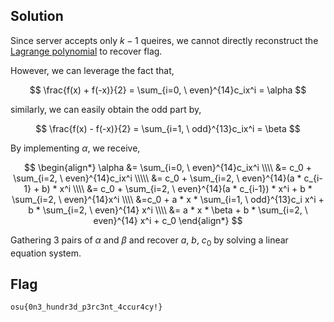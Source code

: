 ## Solution
Since server accepts only $k-1$ queires, we cannot directly reconstruct the [Lagrange polynomial](https://en.wikipedia.org/wiki/Lagrange_polynomial) to recover flag.   

However, we can leverage the fact that,  


$$
\frac{f(x) + f(-x)}{2} = \sum_{i=0, \ even}^{14}c_ix^i = \alpha
$$


similarly, we can easily obtain the odd part by,

$$
\frac{f(x) - f(-x)}{2} = \sum_{i=1, \ odd}^{13}c_ix^i = \beta
$$

By implementing $\alpha$, we receive,

$$
\begin{align*}
\alpha &= \sum_{i=0, \ even}^{14}c_ix^i \\\\
&= c_0 + \sum_{i=2, \ even}^{14}c_ix^i \\\\\
&= c_0 + \sum_{i=2, \ even}^{14}(a * c_{i-1} + b) * x^i \\\\
&= c_0 + \sum_{i=2, \ even}^{14}(a * c_{i-1}) * x^i + b * \sum_{i=2, \ even}^{14}x^i \\\\
&=c_0 + a * x * \sum_{i=1, \ odd}^{13}c_i x^i + b * \sum_{i=2, \ even}^{14} x^i \\\\
&= a * x * \beta + b * \sum_{i=2, \ even}^{14} x^i + c_0
\end{align*}
$$

Gathering 3 pairs of $\alpha$ and $\beta$ and recover $a$, $b$, $c_0$ by solving a linear equation system.

## Flag
```
osu{0n3_hundr3d_p3rc3nt_4ccur4cy!}
```